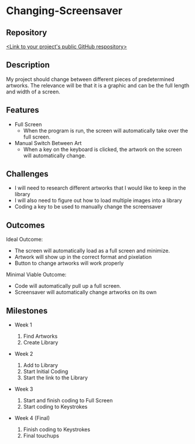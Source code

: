 # Changing-Screensaver

## Repository
[<Link to your project's public GitHub respository>](https://github.com/Megha0704/PDFA-Proposal.git)

## Description
My project should change between different pieces of predetermined artworks. The relevance will be that it is a graphic and can be the full length and width of a screen.

## Features
- Full Screen
	- When the program is run, the screen will automatically take over the full screen.
- Manual Switch Between Art
	- When a key on the keyboard is clicked, the artwork on the screen will automatically change.

## Challenges
- I will need to research different artworks that I would like to keep in the library
- I will also need to figure out how to load multiple images into a library
- Coding a key to be used to manually change the screensaver

## Outcomes
Ideal Outcome:
- The screen will automatically load as a full screen and minimize.
- Artwork will show up in the correct format and pixelation
- Button to change artworks will work properly

Minimal Viable Outcome:
- Code will automatically pull up a full screen.
- Screensaver will automatically change artworks on its own

## Milestones

- Week 1
  1. Find Artworks
  2. Create Library

- Week 2
  1. Add to Library 
  2. Start Initial Coding
  3. Start the link to the Library

- Week 3
  1. Start and finish coding to Full Screen
  2. Start coding to Keystrokes

- Week 4 (Final)
  1. Finish coding to Keystrokes
  2. Final touchups 
